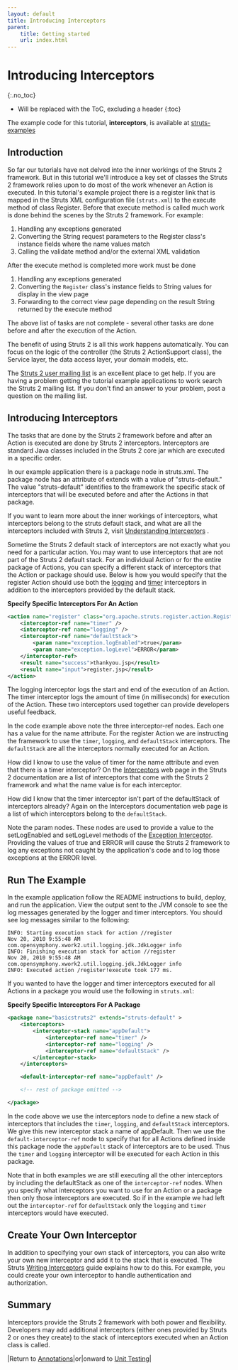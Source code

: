 ```yaml
---
layout: default
title: Introducing Interceptors
parent:
    title: Getting started
    url: index.html
---
```


# Introducing Interceptors
{:.no_toc}

* Will be replaced with the ToC, excluding a header
{:toc}

The example code for this tutorial, **interceptors**, is available at [struts-examples](https://github.com/apache/struts-examples)

## Introduction

So far our tutorials have not delved into the inner workings of the Struts 2 framework. But in this tutorial we'll 
introduce a key set of classes the Struts 2 framework relies upon to do most of the work whenever an Action is executed. 
In this tutorial's example project there is a register link that is mapped in the Struts XML configuration file (`struts.xml`) 
to the execute method of class Register. Before that execute method is called much work is done behind the scenes 
by the Struts 2 framework. For example:

1. Handling any exceptions generated
2. Converting the String request parameters to the Register class's instance fields where the name values match
3. Calling the validate method and/or the external XML validation

After the execute method is completed more work must be done

1. Handling any exceptions generated
2. Converting the `Register` class's instance fields to String values for display in the view page
3. Forwarding to the correct view page depending on the result String returned by the execute method

The above list of tasks are not complete - several other tasks are done before and after the execution of the Action.

The benefit of using Struts 2 is all this work happens automatically. You can focus on the logic of the controller 
(the Struts 2 ActionSupport class), the Service layer, the data access layer, your domain models, etc.

The [Struts 2 user mailing list](http://struts.apache.org/mail.html) is an excellent place to get help. If you are 
having a problem getting the tutorial example applications to work search the Struts 2 mailing list. If you don't find 
an answer to your problem, post a question on the mailing list.

## Introducing Interceptors

The tasks that are done by the Struts 2 framework before and after an Action is executed are done by Struts 2 interceptors. 
Interceptors are standard Java classes included in the Struts 2 core jar which are executed in a specific order.

In our example application there is a package node in struts.xml. The package node has an attribute of extends with 
a value of "struts-default." The value "struts-default" identifies to the framework the specific stack of interceptors 
that will be executed before and after the Actions in that package.

If you want to learn more about the inner workings of interceptors, what interceptors belong to the struts default stack, 
and what are all the interceptors included with Struts 2, visit [Understanding Interceptors](../core-developers/interceptors.html) .

Sometime the Struts 2 default stack of interceptors are not exactly what you need for a particular action. You may want 
to use interceptors that are not part of the Struts 2 default stack. For an individual Action or for the entire 
package of Actions, you can specify a different stack of interceptors that the Action or package should use. Below is 
how you would specify that the register Action should use both the [logging](../core-developers/logging-interceptor.html) 
and [timer](../core-developers/timer-interceptor.html) interceptors in addition to the interceptors provided by the default stack.

**Specify Specific Interceptors For An Action**

```xml
<action name="register" class="org.apache.struts.register.action.Register" method="execute">
    <interceptor-ref name="timer" />
    <interceptor-ref name="logging" />
    <interceptor-ref name="defaultStack">
        <param name="exception.logEnabled">true</param>
        <param name="exception.logLevel">ERROR</param>
    </interceptor-ref>
    <result name="success">thankyou.jsp</result>
    <result name="input">register.jsp</result>
</action>
```

The logging interceptor logs the start and end of the execution of an Action. The timer interceptor logs the amount 
of time (in milliseconds) for execution of the Action. These two interceptors used together can provide developers 
useful feedback.

In the code example above note the three interceptor-ref nodes. Each one has a value for the name attribute. For the register 
Action we are instructing the framework to use the `timer`, `logging`, and `defaultStack` interceptors. The `defaultStack` 
are all the interceptors normally executed for an Action.

How did I know to use the value of timer for the name attribute and even that there is a timer interceptor? 
On the [Interceptors](../core-developers/interceptors.html) web page in the Struts 2 documentation are a list of interceptors 
that come with the Struts 2 framework and what the name value is for each interceptor.

How did I know that the timer interceptor isn't part of the defaultStack of interceptors already? Again on the Interceptors 
documentation web page is a list of which interceptors belong to the `defaultStack`.

Note the param nodes. These nodes are used to provide a value to the setLogEnabled and setLogLevel methods 
of the [Exception Interceptor](../core-developers/exception-interceptor.html). Providing the values of true and ERROR 
will cause the Struts 2 framework to log any exceptions not caught by the application's code and to log those exceptions 
at the ERROR level.

## Run The Example

In the example application follow the README instructions to build, deploy, and run the application. View the output 
sent to the JVM console to see the log messages generated by the logger and timer interceptors. You should see log messages 
similar to the following:

```
INFO: Starting execution stack for action //register
Nov 20, 2010 9:55:48 AM com.opensymphony.xwork2.util.logging.jdk.JdkLogger info
INFO: Finishing execution stack for action //register
Nov 20, 2010 9:55:48 AM com.opensymphony.xwork2.util.logging.jdk.JdkLogger info
INFO: Executed action /register!execute took 177 ms.
```

If you wanted to have the logger and timer interceptors executed for all Actions in a package you would use 
the following in `struts.xml`:

**Specify Specific Interceptors For A Package**

```xml
<package name="basicstruts2" extends="struts-default" > 
    <interceptors> 
        <interceptor-stack name="appDefault"> 
            <interceptor-ref name="timer" /> 
            <interceptor-ref name="logging" /> 
            <interceptor-ref name="defaultStack" /> 
        </interceptor-stack> 
    </interceptors>          

    <default-interceptor-ref name="appDefault" /> 

    <!-- rest of package omitted --> 

</package> 
```

In the code above we use the interceptors node to define a new stack of interceptors that includes the `timer`, `logging`, 
and `defaultStack` interceptors. We give this new interceptor stack a name of appDefault. Then we use the `default-interceptor-ref` 
node to specify that for all Actions defined inside this package node the `appDefault` stack of interceptors are to be used. 
Thus the `timer` and `logging` interceptor will be executed for each Action in this package.

Note that in both examples we are still executing all the other interceptors by including the defaultStack as one 
of the `interceptor-ref` nodes. When you specify what interceptors you want to use for an Action or a package then only 
those interceptors are executed. So if in the example we had left out the `interceptor-ref` for `defaultStack` only 
the `logging` and `timer` interceptors would have executed.

## Create Your Own Interceptor

In addition to specifying your own stack of interceptors, you can also write your own new interceptor and add it to 
the stack that is executed. The Struts [Writing Interceptors](../core-developers/writing-interceptors.html) guide explains 
how to do this. For example, you could create your own interceptor to handle authentication and authorization.

## Summary

Interceptors provide the Struts 2 framework with both power and flexibility. Developers may add additional interceptors 
(either ones provided by Struts 2 or ones they create) to the stack of interceptors executed when an Action class is called.

|Return to [Annotations](annotations.html)|or|onward to [Unit Testing](unit-testing.html)|
